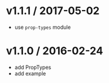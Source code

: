 v1.1.1 / 2017-05-02
===================

  * use `prop-types` module


v1.1.0 / 2016-02-24
===================

  * add PropTypes
  * add example
